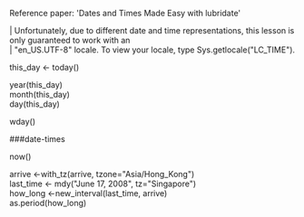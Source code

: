 Reference paper: 'Dates and Times Made Easy with lubridate'  

| Unfortunately, due to different date and time representations, this lesson is only guaranteed to work with an  
| "en_US.UTF-8" locale. To view your locale, type Sys.getlocale("LC_TIME").  

this_day <- today()  

year(this_day)  
month(this_day)  
day(this_day)  

wday()  


###date-times

now()  

arrive <-with_tz(arrive, tzone="Asia/Hong_Kong")  
last_time <- mdy("June 17, 2008", tz="Singapore")  
how_long <-new_interval(last_time, arrive)  
as.period(how_long)  


